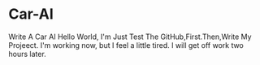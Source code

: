 # Car-AI
Write A Car AI
Hello World, I'm Just Test The GitHub,First.Then,Write My Projeect.
I'm working now, but I feel a little tired. I will get off work two hours later.
